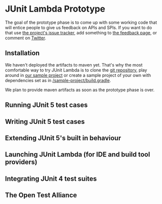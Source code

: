 # JUnit Lambda Prototype

The goal of the prototype phase is to come up with some working code that will entice people to give us feedback on APIs and SPIs. If you want to do that use [the project's issue tracker](https://github.com/junit-team/junit-lambda/issues), add something to [the feedback page](https://github.com/junit-team/junit-lambda/wiki/Prototype-Feedback), or comment on [Twitter](https://twitter.com/junitlambda).

## Installation

We haven't deployed the artifacts to maven yet. That's why the most comfortable way to try JUnit Lambda
is to clone the [git repository](https://github.com/junit-team/junit-lambda), play around in [our sample project](https://github.com/junit-team/junit-lambda/blob/master/sample-project/) or create a sample project of your own with dependencies set as in [/sample-project/build.gradle](https://github.com/junit-team/junit-lambda/blob/master/sample-project/build.gradle).

We plan to provide maven artifacts as soon as the prototype phase is over.

## Running JUnit 5 test cases

## Writing JUnit 5 test cases

## Extending JUnit 5's built in behaviour

## Launching JUnit Lambda (for IDE and build tool providers)

## Integrating JUnit 4 test suites

## The Open Test Alliance


